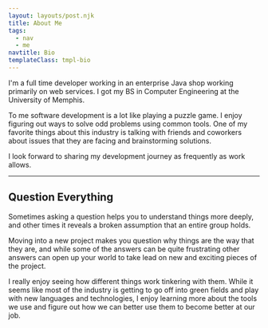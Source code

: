 ```yaml
---
layout: layouts/post.njk  
title: About Me  
tags:  
  - nav
  - me    
navtitle: Bio  
templateClass: tmpl-bio  
---
```


I'm a full time developer working in an enterprise Java shop working primarily on web services. I got my BS in Computer Engineering at the University of Memphis.

To me software development is a lot like playing a puzzle game. I enjoy figuring out ways to solve odd problems using common tools. One of my favorite things about this industry is talking with friends and coworkers about issues that they are facing and brainstorming solutions.

I look forward to sharing my development journey as frequently as work allows.

---

##  Question Everything

Sometimes asking a question helps you to understand things more deeply, and other times it reveals a broken assumption that an entire group holds.

Moving into a new project makes you question why things are the way that they are, and while some of the answers can be quite frustrating other answers can open up your world to take lead on new and exciting pieces of the project.

I really enjoy seeing how different things work tinkering with them. While it seems like most of the industry is getting to go off into green fields and play with new languages and technologies, I enjoy learning more about the tools we use and figure out how we can better use them to become better at our job.




